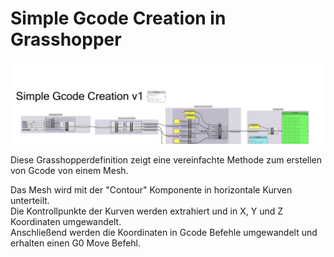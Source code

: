 
# Simple Gcode Creation in Grasshopper 


![Simple Gcode Creation GH Definition](assets/SimpleGcodeCreation.gh.png)

Diese Grasshopperdefinition zeigt eine vereinfachte Methode zum erstellen von Gcode von einem Mesh. 

Das Mesh wird mit der "Contour" Komponente in horizontale Kurven unterteilt.  
Die Kontrollpunkte der Kurven werden extrahiert und in X, Y und Z Koordinaten umgewandelt.  
Anschließend werden die Koordinaten in Gcode Befehle umgewandelt und erhalten einen G0 Move Befehl. 


